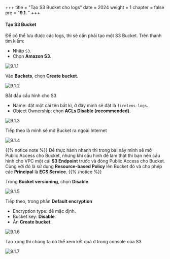 +++
title = "Tạo S3 Bucket cho logs"
date = 2024
weight = 1
chapter = false
pre = "<b>9.1. </b>"
+++

#### Tạo S3 Bucket

Để có thể lưu được các logs, thì sẽ cần phải tạo một S3 Bucket. Trên thanh tìm kiếm:

- Nhập `S3`.
- Chọn **Amazon S3**.

![9.1.1](/images/9-logs-router-with-firelens/9.1.1.png)

Vào **Buckets**, chọn **Create bucket**.

![9.1.2](/images/9-logs-router-with-firelens/9.1.2.png)

Bắt đầu cấu hình cho S3

- Name: đặt một cái tên bất kì, ở đây mình sẽ đặt là `firelens-logs`.
- Object Ownership: chọn **ACLs Disable (recommended)**.

![9.1.3](/images/9-logs-router-with-firelens/9.1.3.png)

Tiếp theo là mình sẽ mở Bucket ra ngoài Internet

![9.1.4](/images/9-logs-router-with-firelens/9.1.4.png)

{{% notice note %}}
Để thực hành nhanh thì trong bài này mình sẽ mở Public Access cho Bucket, nhưng khi cấu hình để làm thật thì bạn nên cấu hình cho VPC một cái **S3 Endpoint** trước và đóng Public Access cho Bucket. Cùng với đó là sử dụng **Resource-based Policy** lên Bucket đó và cho phép các **Principal** là **ECS Service**.
{{% /notice %}}

Trong **Bucket versioning**, chọn **Disable**.

![9.1.5](/images/9-logs-router-with-firelens/9.1.5.png)

Tiếp theo, trong phần **Default encryption**

- Encryption type: để mặc định.
- Bucket key: **Disable**.
- Ấn **Create bucket**.

![9.1.6](/images/9-logs-router-with-firelens/9.1.6.png)

Tạo xong thì chúng ta có thể xem kết quả ở trong console của S3

![9.1.7](/images/9-logs-router-with-firelens/9.1.7.png)
